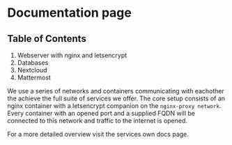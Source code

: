 # Documentation page
## Table of Contents
1. Webserver with nginx and letsencrypt
2. Databases
3. Nextcloud
4. Mattermost

We use a series of networks and containers communicating with eachother the achieve the full suite of services we offer. The core setup consists of an nginx container with a letsencrypt companion on the `nginx-proxy network`. Every container with an opened port and a supplied FQDN will be connected to this network and traffic to the internet is opened.



For a more detailed overview visit the services own docs page.